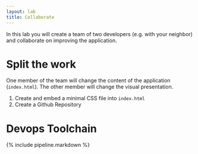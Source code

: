 ```yaml
---
layout: lab
title: Collaborate
---
```


In this lab you will create a team of two developers (e.g. with your neighbor) and collaborate on improving the application.

# Split the work

One member of the team will change the content of the application (`index.html`). The other member will change the visual presentation.

1. Create and embed a minimal CSS file into `index.html`
1. Create a Github Repository

# Devops Toolchain

{% include pipeline.markdown %}
